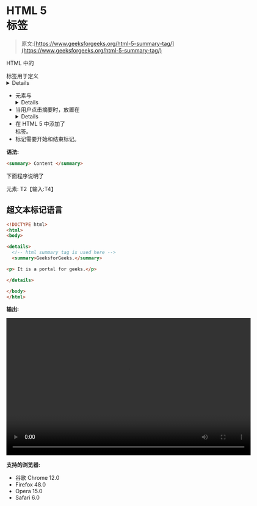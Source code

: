 # HTML 5 <summary>标签</summary>

> 原文:[https://www.geeksforgeeks.org/html-5-summary-tag/](https://www.geeksforgeeks.org/html-5-summary-tag/)

HTML 中的

<summary>标签用于定义<details>元素的概要。</details></summary>

*   <summary>元素与<details>元素一起使用，并提供用户可见的摘要。</details></summary>
*   当用户点击摘要时，放置在<details>元素内的内容变得可见，而之前是隐藏的。</details>
*   在 HTML 5 中添加了<summary>标签。</summary>
*   <summary>标记需要开始和结束标记。</summary>

**语法:**

```html
<summary> Content </summary>
```

下面程序说明了

<summary>元素:
T2【输入:T4】</summary>

## 超文本标记语言

```html
<!DOCTYPE html>
<html>
<body>

<details>
  <!-- html summary tag is used here -->
  <summary>GeeksforGeeks.</summary>

<p> It is a portal for geeks.</p>

</details>

</body>
</html>
```

**输出:**

<video class="wp-video-shortcode" id="video-222823-1" width="640" height="360" preload="metadata" controls=""><source type="video/mp4" src="https://media.geeksforgeeks.org/wp-content/uploads/summary-tag-1.mp4?_=1">[https://media.geeksforgeeks.org/wp-content/uploads/summary-tag-1.mp4](https://media.geeksforgeeks.org/wp-content/uploads/summary-tag-1.mp4)</video>

**支持的浏览器:**

*   谷歌 Chrome 12.0
*   Firefox 48.0
*   Opera 15.0
*   Safari 6.0